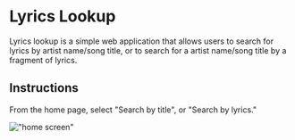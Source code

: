 # Lyrics Lookup

Lyrics lookup is a simple web application that allows users to search for lyrics by artist name/song title, or to search for a artist name/song title by a fragment of lyrics.

## Instructions

From the home page, select "Search by title", or "Search by lyrics."

!["home screen"]("images/lyrics_home.png")
